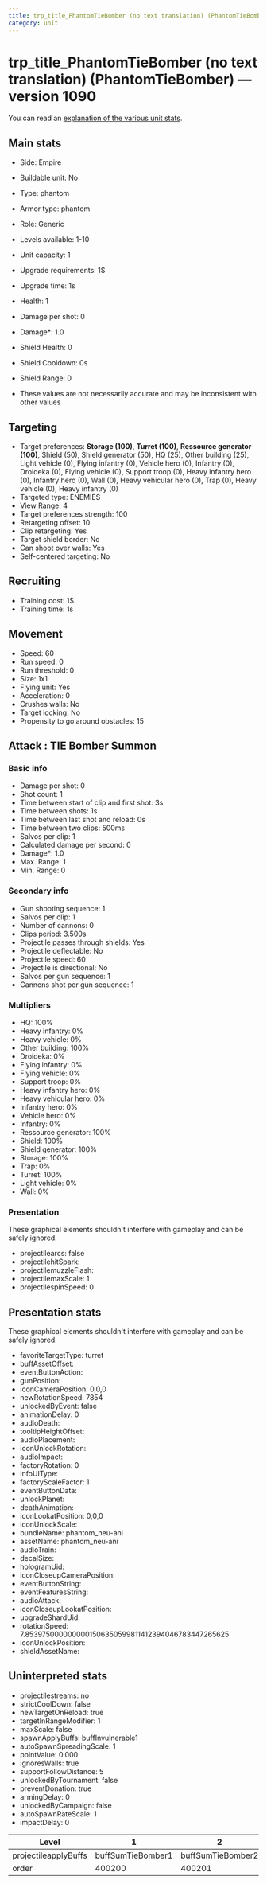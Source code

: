 ```yaml
---
title: trp_title_PhantomTieBomber (no text translation) (PhantomTieBomber)
category: unit
---
```


# trp_title_PhantomTieBomber (no text translation) (PhantomTieBomber) — version 1090

You can read an [explanation  of the various unit stats](unitexplained.md).

## Main stats

  * Side: Empire
  * Buildable unit: No
  * Type: phantom
  * Armor type: phantom
  * Role: Generic
  * Levels available: 1-10
  * Unit capacity: 1
  * Upgrade requirements: 1$
  * Upgrade time: 1s
  * Health: 1
  * Damage per shot: 0
  * Damage*: 1.0
  * Shield Health: 0
  * Shield Cooldown: 0s
  * Shield Range: 0

* These values are not necessarily accurate and may be inconsistent with other values

## Targeting

  * Target preferences: **Storage (100)**, **Turret (100)**, **Ressource generator (100)**, Shield (50), Shield generator (50), HQ (25), Other building (25), Light vehicle (0), Flying infantry (0), Vehicle hero (0), Infantry (0), Droideka (0), Flying vehicle (0), Support troop (0), Heavy infantry hero (0), Infantry hero (0), Wall (0), Heavy vehicular hero (0), Trap (0), Heavy vehicle (0), Heavy infantry (0)
  * Targeted type: ENEMIES
  * View Range: 4
  * Target preferences strength: 100
  * Retargeting offset: 10
  * Clip retargeting: Yes
  * Target shield border: No
  * Can shoot over walls: Yes
  * Self-centered targeting: No

## Recruiting

  * Training cost: 1$
  * Training time: 1s

## Movement

  * Speed: 60
  * Run speed: 0
  * Run threshold: 0
  * Size: 1x1
  * Flying unit: Yes
  * Acceleration: 0
  * Crushes walls: No
  * Target locking: No
  * Propensity to go around obstacles: 15

## Attack : TIE Bomber Summon

### Basic info

  * Damage per shot: 0
  * Shot count: 1
  * Time between start of clip and first shot: 3s
  * Time between shots: 1s
  * Time between last shot and reload: 0s
  * Time between two clips: 500ms
  * Salvos per clip: 1
  * Calculated damage per second: 0
  * Damage*: 1.0
  * Max. Range: 1
  * Min. Range: 0

### Secondary info

  * Gun shooting sequence: 1
  * Salvos per clip: 1
  * Number of cannons: 0
  * Clips period: 3.500s
  * Projectile passes through shields: Yes
  * Projectile deflectable: No
  * Projectile speed: 60
  * Projectile is directional: No
  * Salvos per gun sequence: 1
  * Cannons shot per gun sequence: 1

### Multipliers

  * HQ: 100%
  * Heavy infantry: 0%
  * Heavy vehicle: 0%
  * Other building: 100%
  * Droideka: 0%
  * Flying infantry: 0%
  * Flying vehicle: 0%
  * Support troop: 0%
  * Heavy infantry hero: 0%
  * Heavy vehicular hero: 0%
  * Infantry hero: 0%
  * Vehicle hero: 0%
  * Infantry: 0%
  * Ressource generator: 100%
  * Shield: 100%
  * Shield generator: 100%
  * Storage: 100%
  * Trap: 0%
  * Turret: 100%
  * Light vehicle: 0%
  * Wall: 0%

### Presentation

These graphical elements shouldn't interfere with gameplay and can be safely ignored.

  * projectilearcs: false
  * projectilehitSpark: 
  * projectilemuzzleFlash: 
  * projectilemaxScale: 1
  * projectilespinSpeed: 0

## Presentation stats

These graphical elements shouldn't interfere with gameplay and can be safely ignored.

  * favoriteTargetType: turret
  * buffAssetOffset: 
  * eventButtonAction: 
  * gunPosition: 
  * iconCameraPosition: 0,0,0
  * newRotationSpeed: 7854
  * unlockedByEvent: false
  * animationDelay: 0
  * audioDeath: 
  * tooltipHeightOffset: 
  * audioPlacement: 
  * iconUnlockRotation: 
  * audioImpact: 
  * factoryRotation: 0
  * infoUIType: 
  * factoryScaleFactor: 1
  * eventButtonData: 
  * unlockPlanet: 
  * deathAnimation: 
  * iconLookatPosition: 0,0,0
  * iconUnlockScale: 
  * bundleName: phantom_neu-ani
  * assetName: phantom_neu-ani
  * audioTrain: 
  * decalSize: 
  * hologramUid: 
  * iconCloseupCameraPosition: 
  * eventButtonString: 
  * eventFeaturesString: 
  * audioAttack: 
  * iconCloseupLookatPosition: 
  * upgradeShardUid: 
  * rotationSpeed: 7.8539750000000001506350599811412394046783447265625
  * iconUnlockPosition: 
  * shieldAssetName: 

## Uninterpreted stats

  * projectilestreams: no
  * strictCoolDown: false
  * newTargetOnReload: true
  * targetInRangeModifier: 1
  * maxScale: false
  * spawnApplyBuffs: buffInvulnerable1
  * autoSpawnSpreadingScale: 1
  * pointValue: 0.000
  * ignoresWalls: true
  * supportFollowDistance: 5
  * unlockedByTournament: false
  * preventDonation: true
  * armingDelay: 0
  * unlockedByCampaign: false
  * autoSpawnRateScale: 1
  * impactDelay: 0

|Level               |1                |2                |3                |4                |5                |6                |7                |8                |9                |10                |
|--------------------|-----------------|-----------------|-----------------|-----------------|-----------------|-----------------|-----------------|-----------------|-----------------|------------------|
|projectileapplyBuffs|buffSumTieBomber1|buffSumTieBomber2|buffSumTieBomber3|buffSumTieBomber4|buffSumTieBomber5|buffSumTieBomber6|buffSumTieBomber7|buffSumTieBomber8|buffSumTieBomber9|buffSumTieBomber10|
|order               |400200           |400201           |400202           |400203           |400204           |400205           |400206           |400207           |400208           |400209            |

